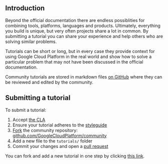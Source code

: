 ## Introduction

Beyond the official documentation there are endless possiblities for combining
tools, platforms, languages and products. Ultimately, everything you build is
unique, but very often projects share a lot in common. By submitting a tutorial
you can share your experience and help others who are solving similar problems.

Tutorials can be short or long, but in every case they provide context for
using Google Cloud Platform in the real world and show how to solve a particular
problem that may not have been discussed in the official documentation.

Community tutorials are stored in markdown files [on GitHub][github] where they
can be reviewed and edited by the community.

## Submitting a tutorial

To submit a tutorial:

1. Accept [the CLA][cla]
1. Ensure your tutorial adheres to the [styleguide][styleguide]
1. [Fork][fork_how] the community repository: [github.com/GoogleCloudPlatform/community]()
1. Add a new file to the `tutorials/` folder
1. Commit your changes and open a [pull request][pr]

You can fork and add a new tutorial in one step by clicking [this link][fork_quick].

[github]: https://github.com/GoogleCloudPlatform/community
[cla]: /community/github#contributor_license_agreements
[styleguide]: /community/styleguide
[fork_how]: https://help.github.com/articles/fork-a-repo/
[pr]: https://help.github.com/articles/using-pull-requests/
[fork_quick]: https://github.com/GoogleCloudPlatform/community/new/master/tutorials
